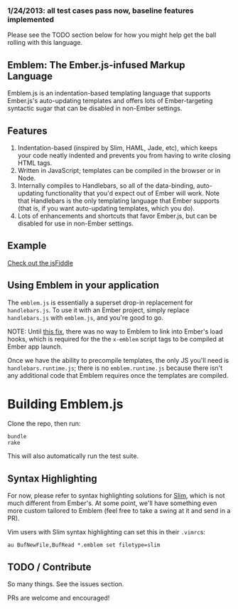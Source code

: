 
### 1/24/2013: all test cases pass now, baseline features implemented

Please see the TODO section below for how you might help get the ball
rolling with this language.

## Emblem: The Ember.js-infused Markup Language

Emblem.js is an indentation-based templating language that supports
Ember.js's auto-updating templates and offers lots of Ember-targeting
syntactic sugar that can be disabled in non-Ember settings.

## Features

1. Indentation-based (inspired by Slim, HAML, Jade, etc), which keeps
   your code neatly indented and prevents you from having to write
   closing HTML tags.
1. Written in JavaScript; templates can be compiled in the browser or in
   Node. 
1. Internally compiles to Handlebars, so all of the data-binding,
   auto-updating functionality that you'd expect out of Ember will work.
   Note that Handlebars is the only templating language that Ember
   supports (that is, if you want auto-updating templates, which you
   do).
1. Lots of enhancements and shortcuts that favor Ember.js, but can be
   disabled for use in non-Ember settings.

## Example

[Check out the jsFiddle](http://jsfiddle.net/machty/u6nVt/2/)

## Using Emblem in your application

The `emblem.js` is essentially a superset drop-in replacement for
`handlebars.js`. To use it with an Ember project, simply replace
`handlebars.js` with `emblem.js`, and you're good to go. 

NOTE: Until [this fix](https://github.com/emberjs/ember.js/pull/1861),
there was no way to Emblem to link into Ember's load hooks, which is
required for the the `x-emblem` script tags to be compiled at Ember app
launch.

Once we have the ability to precompile templates, the only JS you'll
need is `handlebars.runtime.js`; there is no `emblem.runtime.js` because
there isn't any additional code that Emblem requires once the templates
are compiled.

# Building Emblem.js

Clone the repo, then run:

```
bundle
rake
```

This will also automatically run the test suite. 

## Syntax Highlighting

For now, please refer to syntax highlighting solutions for
[Slim](http://slim-lang.com/), which is not much different
from Ember's. At some point, we'll have something even more
custom tailored to Emblem (feel free to take a swing at it
and send in a PR).

Vim users with Slim syntax highlighting can set this in
their `.vimrc`s:

```
au BufNewFile,BufRead *.emblem set filetype=slim
```

## TODO / Contribute

So many things. See the issues section.

PRs are welcome and encouraged!

